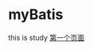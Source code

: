 # myBatis
this is study
<a href="https://github.com/hwdeveloper/myBatis/wiki/01-MyBatis%E5%85%A5%E9%97%A8">第一个页面</a>
